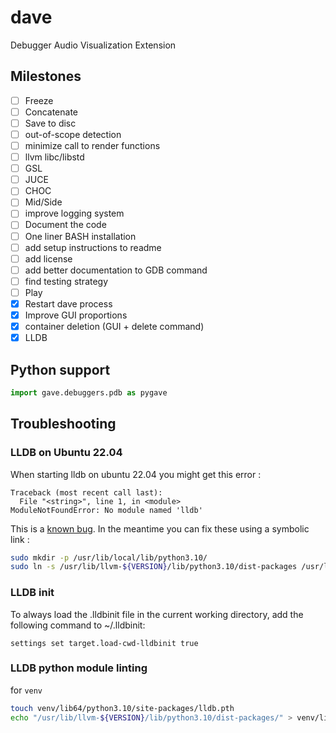 # dave
Debugger Audio Visualization Extension

## Milestones
- [ ] Freeze
- [ ] Concatenate 
- [ ] Save to disc
- [ ] out-of-scope detection
- [ ] minimize call to render functions
- [ ] llvm libc/libstd
- [ ] GSL
- [ ] JUCE 
- [ ] CHOC 
- [ ] Mid/Side 
- [ ] improve logging system
- [ ] Document the code
- [ ] One liner BASH installation 
- [ ] add setup instructions to readme
- [ ] add license
- [ ] add better documentation to GDB command
- [ ] find testing strategy
- [ ] Play 
- [x] Restart dave process 
- [x] Improve GUI proportions
- [x] container deletion (GUI + delete command)
- [x] LLDB

## Python support
```py
import gave.debuggers.pdb as pygave
```


## Troubleshooting
### LLDB on Ubuntu 22.04
When starting lldb on ubuntu 22.04 you might get this error :
```
Traceback (most recent call last):
  File "<string>", line 1, in <module>
ModuleNotFoundError: No module named 'lldb'
```

This is a [known bug](https://bugs.launchpad.net/ubuntu/+source/llvm-defaults/+bug/1972855). In the meantime you can fix these using a symbolic link :
```bash
sudo mkdir -p /usr/lib/local/lib/python3.10/
sudo ln -s /usr/lib/llvm-${VERSION}/lib/python3.10/dist-packages /usr/lib/local/lib/python3.10/dist-packages
```

### LLDB init
To always load the .lldbinit file in the current working directory, add the following command to ~/.lldbinit:
```
settings set target.load-cwd-lldbinit true
```

### LLDB python module linting
for `venv`
```bash
touch venv/lib64/python3.10/site-packages/lldb.pth
echo "/usr/lib/llvm-${VERSION}/lib/python3.10/dist-packages/" > venv/lib64/python3.10/site-packages/lldb.pth
```